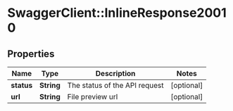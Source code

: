 # SwaggerClient::InlineResponse20010

## Properties
Name | Type | Description | Notes
------------ | ------------- | ------------- | -------------
**status** | **String** | The status of the API request | [optional] 
**url** | **String** | File preview url | [optional] 


